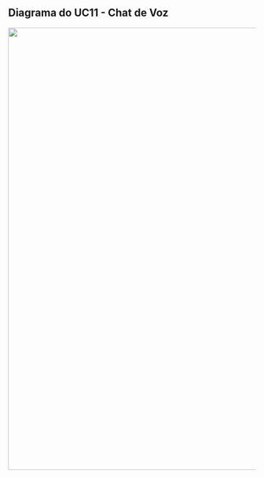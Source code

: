 ## Diagrama do UC11 - Chat de Voz

<img src="https://github.com/gabrielziegler3/Requisitos-2018-1/blob/master/imagens/Casos_de_uso/UC11.png" width=900px>